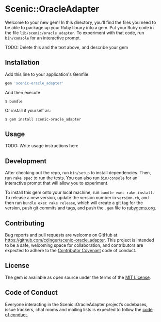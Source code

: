 # Scenic::OracleAdapter

Welcome to your new gem! In this directory, you'll find the files you need to be able to package up your Ruby library into a gem. Put your Ruby code in the file `lib/scenic/oracle_adapter`. To experiment with that code, run `bin/console` for an interactive prompt.

TODO: Delete this and the text above, and describe your gem

## Installation

Add this line to your application's Gemfile:

```ruby
gem 'scenic-oracle_adapter'
```

And then execute:

    $ bundle

Or install it yourself as:

    $ gem install scenic-oracle_adapter

## Usage

TODO: Write usage instructions here

## Development

After checking out the repo, run `bin/setup` to install dependencies. Then, run `rake spec` to run the tests. You can also run `bin/console` for an interactive prompt that will allow you to experiment.

To install this gem onto your local machine, run `bundle exec rake install`. To release a new version, update the version number in `version.rb`, and then run `bundle exec rake release`, which will create a git tag for the version, push git commits and tags, and push the `.gem` file to [rubygems.org](https://rubygems.org).

## Contributing

Bug reports and pull requests are welcome on GitHub at https://github.com/cdinger/scenic-oracle_adapter. This project is intended to be a safe, welcoming space for collaboration, and contributors are expected to adhere to the [Contributor Covenant](http://contributor-covenant.org) code of conduct.

## License

The gem is available as open source under the terms of the [MIT License](https://opensource.org/licenses/MIT).

## Code of Conduct

Everyone interacting in the Scenic::OracleAdapter project’s codebases, issue trackers, chat rooms and mailing lists is expected to follow the [code of conduct](https://github.com/cdinger/scenic-oracle_adapter/blob/master/CODE_OF_CONDUCT.md).

